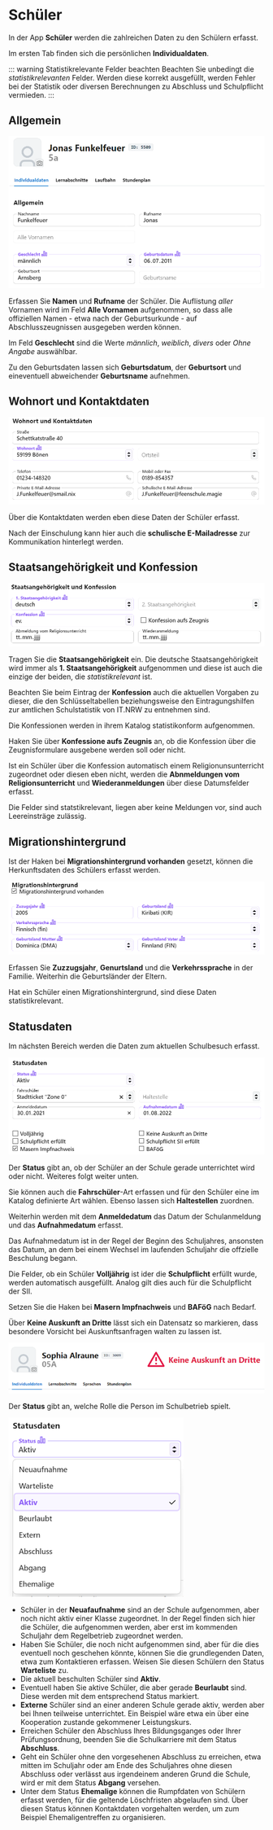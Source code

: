 # Schüler

In der App **Schüler** werden die zahlreichen Daten zu den Schülern erfasst.

Im ersten Tab finden sich die persönlichen **Individualdaten**.

::: warning Statistikrelevante Felder beachten
Beachten Sie unbedingt die *statistikrelevanten* Felder. Werden diese korrekt ausgefüllt, werden Fehler bei der Statistik oder diversen Berechnungen zu Abschluss und Schulpflicht vermieden.
:::

## Allgemein

![Allgemeine Daten der Individualdaten (Name, Geschlecht, Geburtsort, Geburtsdatum)](./graphics/SVWS_schueler_individualdaten_basisdaten.png "Die allgemeinen Daten der Schüler.")

Erfassen Sie **Namen** und **Rufname** der Schüler. Die Auflistung *aller* Vornamen wird im Feld **Alle Vornamen** aufgenommen, so dass alle offiziellen Namen - etwa nach der Geburtsurkunde - auf Abschlusszeugnissen ausgegeben werden können.

Im Feld **Geschlecht** sind die Werte *männlich*, *weiblich*, *divers* oder *Ohne Angabe* auswählbar.

Zu den Geburtsdaten lassen sich **Geburtsdatum**, der **Geburtsort** und eineventuell abweichender **Geburtsname** aufnehmen.

## Wohnort und Kontaktdaten

![Die Kontaktdaten wie Adresse, Telefon, E-Mail](./graphics/SVWS_schueler_individualdaten_kontaktdaten.png "Erfassen Sie die Kontakgdaten der Schüler.")

Über die Kontaktdaten werden eben diese Daten der Schüler erfasst. 

Nach der Einschulung kann hier auch die **schulische E-Mailadresse** zur Kommunikation hinterlegt werden.

## Staatsangehörigkeit und Konfession

![Daten zu Staatsangehörigkeit und Konfession](./graphics/SVWS_schueler_individualdaten_StaatsangehoerigkeitUndKonfession.png "Erfassen Sie die Daten zur Staatsangehörigkeit und der Konfsession.")

Tragen Sie die **Staatsangehörigkeit** ein. Die deutsche Staatsangehörigkeit wird immer als **1. Staatsangehörigkeit** aufgenommen und diese ist auch die einzige der beiden, die *statistikrelevant* ist.

Beachten Sie beim Eintrag der **Konfession** auch die aktuellen Vorgaben zu dieser, die den Schlüsseltabellen beziehungsweise den Eintragungshilfen zur amtlichen Schulstatistik von IT.NRW zu entnehmen sind.

Die Konfessionen werden in ihrem Katalog statistikonform aufgenommen.

Haken Sie über **Konfessione aufs Zeugnis** an, ob die Konfession über die Zeugnisformulare ausgebene werden soll oder nicht.

Ist ein Schüler über die Konfession automatisch einem Religionunsunterricht zugeordnet oder diesen eben nicht, werden die **Abnmeldungen vom Religionsunterricht** und **Wiederanmeldungen** über diese Datumsfelder erfasst.

Die Felder sind statstikrelevant, liegen aber keine Meldungen vor, sind auch Leereinsträge zulässig.

## Migrationshintergrund

Ist der Haken bei **Migrationshintergrund vorhanden** gesetzt, können die Herkunftsdaten des Schülers erfasst werden.

![Bei aktiviertem Haken "Migrationshintergrund vorhanden" kann dieser erfasst werden](./graphics/SVWS_schueler_individualdaten_Migrationshintergrund.png "Bei aktiviertem Haken unter Migrationshintergrund vorhanden, kann dieser erfasst werden.")

Erfassen Sie **Zuzzugsjahr**, **Genurtsland** und die **Verkehrssprache** in der Familie. Weiterhin die Geburtsländer der Eltern.

Hat ein Schüler einen Migrationshintergrund, sind diese Daten statistikrelevant.

## Statusdaten

Im nächsten Bereich werden die Daten zum aktuellen Schulbesuch erfasst.

![Die Statusdaten der Schüler](./graphics/SVWS_schueler_individualdaten_Statusdaten.png "Setzen Sie die Statusdaten zur aktuellen Beschulung.")

Der **Status** gibt an, ob der Schüler an der Schule gerade unterrichtet wird oder nicht. Weiteres folgt weiter unten.

Sie können auch die **Fahrschüler**-Art erfassen und für den Schüler eine im Katalog definierte Art wählen. Ebenso lassen sich **Haltestellen** zuordnen.

Weiterhin werden mit dem **Anmeldedatum** das Datum der Schulanmeldung und das **Aufnahmedatum** erfasst.

Das Aufnahmedatum ist in der Regel der Beginn des Schuljahres, ansonsten das Datum, an dem bei einem Wechsel im laufenden Schuljahr die offzielle Beschulung begann.

Die Felder, ob ein Schüler **Volljährig** ist ider die **Schulpflicht** erfüllt wurde, werden automatisch ausgefüllt. Analog gilt dies auch für die Schulpflicht der SII.

Setzen Sie die Haken bei **Masern Impfnachweis** und **BAFöG** nach Bedarf.

Über **Keine Auskunft an Dritte** lässt sich ein Datensatz so markieren, dass besondere Vorsicht bei Auskunftsanfragen walten zu lassen ist.

![Die große Warnung wird gezeigt, wenn der Haken bei "Keine Auskunft an Dritte" gesetzt wurde](./graphics/SVWS_schueler_individualdaten_KeineAuskunftAnDritte.png "Bei gesetztem Haken erscheint eine große Warnung.")

Der **Status** gibt an, welche Rolle die Person im Schulbetrieb spielt.

![Die unterschiedlichen Status, die für Schüler vergeben werden können.](./graphics/SVWS_schueler_individualdaten_Statusdaten_Dropdown.png "Die Status der Schüler, die vergeben werden können. Die aktiven Schüler haben den Status Aktiv oder Extern.")

* Schüler in der **Neuafaufnahme** sind an der Schule aufgenommen, aber noch nicht aktiv einer Klasse zugeordnet. In der Regel finden sich hier die Schüler, die aufgenommen werden, aber erst im kommenden Schuljahr dem Regelbetrieb zugeordnet werden.
* Haben Sie Schüler, die noch nicht aufgenommen sind, aber für die dies eventuell noch geschehen könnte, können Sie die grundlegenden Daten, etwa zum Kontaktieren erfassen. Weisen Sie diesen Schülern den Status **Warteliste** zu.
* Die aktuell beschulten Schüler sind **Aktiv**. 
* Eventuell haben Sie aktive Schüler, die aber gerade **Beurlaubt** sind. Diese werden mit dem entsprechend Status markiert.
* **Externe** Schüler sind an einer anderen Schule gerade aktiv, werden aber bei Ihnen teilweise unterrichtet. Ein Beispiel wäre etwa ein über eine Kooperation zustande gekommener Leistungskurs.
* Erreichen Schüler den Abschluss Ihres Bildungsganges oder Ihrer Prüfungsordnung, beenden Sie die Schulkarriere mit dem Status **Abschluss**.
* Geht ein Schüler ohne den vorgesehenen Abschluss zu erreichen, etwa mitten im Schuljahr oder am Ende des Schuljahres ohne diesen Abschluss oder verlässt aus irgendeinem anderen Grund die Schule, wird er mit dem Status **Abgang** versehen.
* Unter dem Status **Ehemalige** können die Rumpfdaten von Schülern erfasst werden, für die geltende Löschfristen abgelaufen sind. Über diesen Status können Kontaktdaten vorgehalten werden, um zum Beispiel Ehemaligentreffen zu organisieren.
